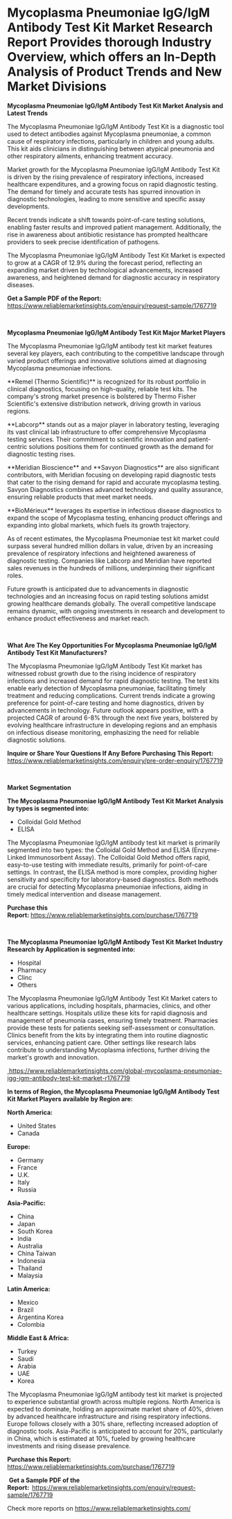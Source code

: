 <p><h1>Mycoplasma Pneumoniae IgG/IgM Antibody Test Kit Market Research Report Provides thorough Industry Overview, which offers an In-Depth Analysis of Product Trends and New Market Divisions</h1></p><p><strong>Mycoplasma Pneumoniae IgG/IgM Antibody Test Kit Market Analysis and Latest Trends</strong></p>
<p><p>The Mycoplasma Pneumoniae IgG/IgM Antibody Test Kit is a diagnostic tool used to detect antibodies against Mycoplasma pneumoniae, a common cause of respiratory infections, particularly in children and young adults. This kit aids clinicians in distinguishing between atypical pneumonia and other respiratory ailments, enhancing treatment accuracy.</p><p>Market growth for the Mycoplasma Pneumoniae IgG/IgM Antibody Test Kit is driven by the rising prevalence of respiratory infections, increased healthcare expenditures, and a growing focus on rapid diagnostic testing. The demand for timely and accurate tests has spurred innovation in diagnostic technologies, leading to more sensitive and specific assay developments.</p><p>Recent trends indicate a shift towards point-of-care testing solutions, enabling faster results and improved patient management. Additionally, the rise in awareness about antibiotic resistance has prompted healthcare providers to seek precise identification of pathogens.</p><p>The Mycoplasma Pneumoniae IgG/IgM Antibody Test Kit Market is expected to grow at a CAGR of 12.9% during the forecast period, reflecting an expanding market driven by technological advancements, increased awareness, and heightened demand for diagnostic accuracy in respiratory diseases.</p></p>
<p><strong>Get a Sample PDF of the Report:&nbsp;</strong> <a href="https://www.reliablemarketinsights.com/enquiry/request-sample/1767719?utm_campaign=2240&utm_medium=2&utm_source=Github&utm_content=ia&utm_term=05032025&utm_id=mycoplasma-pneumoniae-iggigm-antibody-test-kit">https://www.reliablemarketinsights.com/enquiry/request-sample/1767719</a></p>
<p>&nbsp;</p>
<p><strong>Mycoplasma Pneumoniae IgG/IgM Antibody Test Kit Major Market Players</strong></p>
<p><p>The Mycoplasma Pneumoniae IgG/IgM antibody test kit market features several key players, each contributing to the competitive landscape through varied product offerings and innovative solutions aimed at diagnosing Mycoplasma pneumoniae infections.</p><p>**Remel (Thermo Scientific)** is recognized for its robust portfolio in clinical diagnostics, focusing on high-quality, reliable test kits. The company's strong market presence is bolstered by Thermo Fisher Scientific's extensive distribution network, driving growth in various regions.</p><p>**Labcorp** stands out as a major player in laboratory testing, leveraging its vast clinical lab infrastructure to offer comprehensive Mycoplasma testing services. Their commitment to scientific innovation and patient-centric solutions positions them for continued growth as the demand for diagnostic testing rises.</p><p>**Meridian Bioscience** and **Savyon Diagnostics** are also significant contributors, with Meridian focusing on developing rapid diagnostic tests that cater to the rising demand for rapid and accurate mycoplasma testing. Savyon Diagnostics combines advanced technology and quality assurance, ensuring reliable products that meet market needs.</p><p>**BioMérieux** leverages its expertise in infectious disease diagnostics to expand the scope of Mycoplasma testing, enhancing product offerings and expanding into global markets, which fuels its growth trajectory.</p><p>As of recent estimates, the Mycoplasma Pneumoniae test kit market could surpass several hundred million dollars in value, driven by an increasing prevalence of respiratory infections and heightened awareness of diagnostic testing. Companies like Labcorp and Meridian have reported sales revenues in the hundreds of millions, underpinning their significant roles.</p><p>Future growth is anticipated due to advancements in diagnostic technologies and an increasing focus on rapid testing solutions amidst growing healthcare demands globally. The overall competitive landscape remains dynamic, with ongoing investments in research and development to enhance product effectiveness and market reach.</p></p>
<p>&nbsp;</p>
<p><strong>What Are The Key Opportunities For Mycoplasma Pneumoniae IgG/IgM Antibody Test Kit Manufacturers?</strong></p>
<p><p>The Mycoplasma Pneumoniae IgG/IgM Antibody Test Kit market has witnessed robust growth due to the rising incidence of respiratory infections and increased demand for rapid diagnostic testing. The test kits enable early detection of Mycoplasma pneumoniae, facilitating timely treatment and reducing complications. Current trends indicate a growing preference for point-of-care testing and home diagnostics, driven by advancements in technology. Future outlook appears positive, with a projected CAGR of around 6-8% through the next five years, bolstered by evolving healthcare infrastructure in developing regions and an emphasis on infectious disease monitoring, emphasizing the need for reliable diagnostic solutions.</p></p>
<p><strong>Inquire or Share Your Questions If Any Before Purchasing This Report:</strong> <a href="https://www.reliablemarketinsights.com/enquiry/pre-order-enquiry/1767719?utm_campaign=2240&utm_medium=2&utm_source=Github&utm_content=ia&utm_term=05032025&utm_id=mycoplasma-pneumoniae-iggigm-antibody-test-kit">https://www.reliablemarketinsights.com/enquiry/pre-order-enquiry/1767719</a></p>
<p>&nbsp;</p>
<p><strong>Market Segmentation</strong></p>
<p><strong>The Mycoplasma Pneumoniae IgG/IgM Antibody Test Kit Market Analysis by types is segmented into:</strong></p>
<p><ul><li>Colloidal Gold Method</li><li>ELISA</li></ul></p>
<p><p>The Mycoplasma Pneumoniae IgG/IgM antibody test kit market is primarily segmented into two types: the Colloidal Gold Method and ELISA (Enzyme-Linked Immunosorbent Assay). The Colloidal Gold Method offers rapid, easy-to-use testing with immediate results, primarily for point-of-care settings. In contrast, the ELISA method is more complex, providing higher sensitivity and specificity for laboratory-based diagnostics. Both methods are crucial for detecting Mycoplasma pneumoniae infections, aiding in timely medical intervention and disease management.</p></p>
<p><strong>Purchase this Report:&nbsp;</strong><a href="https://www.reliablemarketinsights.com/purchase/1767719?utm_campaign=2240&utm_medium=2&utm_source=Github&utm_content=ia&utm_term=05032025&utm_id=mycoplasma-pneumoniae-iggigm-antibody-test-kit">https://www.reliablemarketinsights.com/purchase/1767719</a></p>
<p>&nbsp;</p>
<p><strong>The Mycoplasma Pneumoniae IgG/IgM Antibody Test Kit Market Industry Research by Application is segmented into:</strong></p>
<p><ul><li>Hospital</li><li>Pharmacy</li><li>Clinc</li><li>Others</li></ul></p>
<p><p>The Mycoplasma Pneumoniae IgG/IgM Antibody Test Kit Market caters to various applications, including hospitals, pharmacies, clinics, and other healthcare settings. Hospitals utilize these kits for rapid diagnosis and management of pneumonia cases, ensuring timely treatment. Pharmacies provide these tests for patients seeking self-assessment or consultation. Clinics benefit from the kits by integrating them into routine diagnostic services, enhancing patient care. Other settings like research labs contribute to understanding Mycoplasma infections, further driving the market's growth and innovation.</p></p>
<p><a href="https://www.reliablemarketinsights.com/global-mycoplasma-pneumoniae-igg-igm-antibody-test-kit-market-r1767719?utm_campaign=2240&utm_medium=2&utm_source=Github&utm_content=ia&utm_term=05032025&utm_id=mycoplasma-pneumoniae-iggigm-antibody-test-kit">&nbsp;https://www.reliablemarketinsights.com/global-mycoplasma-pneumoniae-igg-igm-antibody-test-kit-market-r1767719</a></p>
<p><strong>In terms of Region, the Mycoplasma Pneumoniae IgG/IgM Antibody Test Kit Market Players available by Region are:</strong></p>
<p>
    <p> <strong> North America: </strong>
        <ul>
            <li>United States</li>
            <li>Canada</li>
        </ul>
        </p> 
    <p> <strong> Europe: </strong>
        <ul>
            <li>Germany</li>
            <li>France</li>
            <li>U.K.</li>
            <li>Italy</li>
            <li>Russia</li>
        </ul>
        </p> 
    <p> <strong> Asia-Pacific: </strong>
        <ul>
            <li>China</li>
            <li>Japan</li>
            <li>South Korea</li>
            <li>India</li>
            <li>Australia</li>
            <li>China Taiwan</li>
            <li>Indonesia</li>
            <li>Thailand</li>
            <li>Malaysia</li>
        </ul>
        </p> 
    <p> <strong> Latin America: </strong>
        <ul>
            <li>Mexico</li>
            <li>Brazil</li>
            <li>Argentina Korea</li>
            <li>Colombia</li>
        </ul>
        </p> 
    <p> <strong> Middle East & Africa: </strong>
        <ul>
            <li>Turkey</li>
            <li>Saudi</li>
            <li>Arabia</li>
            <li>UAE</li>
            <li>Korea</li>
        </ul>
    </p>
    </p>
<p><p>The Mycoplasma Pneumoniae IgG/IgM antibody test kit market is projected to experience substantial growth across multiple regions. North America is expected to dominate, holding an approximate market share of 40%, driven by advanced healthcare infrastructure and rising respiratory infections. Europe follows closely with a 30% share, reflecting increased adoption of diagnostic tools. Asia-Pacific is anticipated to account for 20%, particularly in China, which is estimated at 10%, fueled by growing healthcare investments and rising disease prevalence.</p></p>
<p><strong>Purchase this Report: </strong><a href="https://www.reliablemarketinsights.com/purchase/1767719?utm_campaign=2240&utm_medium=2&utm_source=Github&utm_content=ia&utm_term=05032025&utm_id=mycoplasma-pneumoniae-iggigm-antibody-test-kit">https://www.reliablemarketinsights.com/purchase/1767719</a></p>
<p>&nbsp;<strong>Get a Sample PDF of the Report:&nbsp;&nbsp;</strong><a href="https://www.reliablemarketinsights.com/enquiry/request-sample/1767719?utm_campaign=2240&utm_medium=2&utm_source=Github&utm_content=ia&utm_term=05032025&utm_id=mycoplasma-pneumoniae-iggigm-antibody-test-kit">https://www.reliablemarketinsights.com/enquiry/request-sample/1767719</a></p>
<p><strong></strong></p>
<p>Check more reports on <a href="https://www.reliablemarketinsights.com/?utm_campaign=2240&utm_medium=2&utm_source=Github&utm_content=ia&utm_term=05032025&utm_id=mycoplasma-pneumoniae-iggigm-antibody-test-kit">https://www.reliablemarketinsights.com/</a></p>